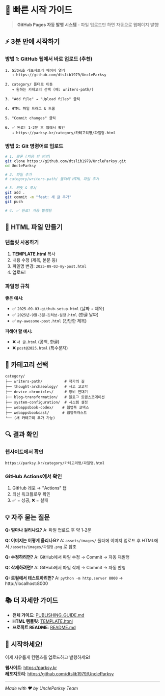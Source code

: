 # 🚀 빠른 시작 가이드

> **GitHub Pages 자동 발행 시스템** - 파일 업로드만 하면 자동으로 웹페이지 발행!

## ⚡ 3분 만에 시작하기

### 방법 1: GitHub 웹에서 바로 업로드 (추천)

```
1. GitHub 레포지토리 페이지 열기
   → https://github.com/dtslib1979/UncleParksy

2. category/ 폴더로 이동
   → 원하는 카테고리 선택 (예: writers-path/)

3. "Add file" → "Upload files" 클릭

4. HTML 파일 드래그 & 드롭

5. "Commit changes" 클릭

6. ✅ 완료! 1-2분 후 웹에서 확인
   → https://parksy.kr/category/카테고리명/파일명.html
```

### 방법 2: Git 명령어로 업로드

```bash
# 1. 클론 (처음 한 번만)
git clone https://github.com/dtslib1979/UncleParksy.git
cd UncleParksy

# 2. 파일 추가
# category/writers-path/ 폴더에 HTML 파일 추가

# 3. 커밋 & 푸시
git add .
git commit -m "feat: 새 글 추가"
git push

# 4. ✅ 완료! 자동 발행됨
```

## 📝 HTML 파일 만들기

### 템플릿 사용하기

1. **TEMPLATE.html** 복사
2. 내용 수정 (제목, 본문 등)
3. 파일명 변경: `2025-09-03-my-post.html`
4. 업로드!

### 파일명 규칙

**좋은 예시:**
- ✅ `2025-09-03-github-setup.html` (날짜 + 제목)
- ✅ `2025년-9월-3일-깃허브-설정.html` (한글 날짜)
- ✅ `my-awesome-post.html` (간단한 제목)

**피해야 할 예시:**
- ❌ `새 글.html` (공백, 한글)
- ❌ `post@2025.html` (특수문자)

## 🎯 카테고리 선택

```
category/
├── writers-path/          # 작가의 길
├── thought-archaeology/   # 사고 고고학
├── device-chronicles/     # 장비 연대기
├── blog-transformation/   # 블로그 트랜스포메이션
├── system-configuration/  # 시스템 설정
├── webappsbook-codex/    # 웹앱북 코덱스
├── webappsbookcast/      # 웹앱북캐스트
└── (새 카테고리 추가 가능)
```

## 🔍 결과 확인

### 웹사이트에서 확인
```
https://parksy.kr/category/카테고리명/파일명.html
```

### GitHub Actions에서 확인
1. GitHub 레포 → "Actions" 탭
2. 최신 워크플로우 확인
3. ✅ = 성공, ❌ = 실패

## 💡 자주 묻는 질문

**Q: 얼마나 걸리나요?**
A: 파일 업로드 후 약 1-2분

**Q: 이미지는 어떻게 올리나요?**
A: `assets/images/` 폴더에 이미지 업로드 후
   HTML에서 `/assets/images/파일명.png` 로 참조

**Q: 수정하려면?**
A: GitHub에서 파일 수정 → Commit → 자동 재발행

**Q: 삭제하려면?**
A: GitHub에서 파일 삭제 → Commit → 자동 반영

**Q: 로컬에서 테스트하려면?**
A: `python -m http.server 8000`
   → http://localhost:8000

## 📚 더 자세한 가이드

- **전체 가이드**: [PUBLISHING_GUIDE.md](./PUBLISHING_GUIDE.md)
- **HTML 템플릿**: [TEMPLATE.html](./TEMPLATE.html)
- **프로젝트 README**: [README.md](./README.md)

## 🎉 시작하세요!

이제 자유롭게 컨텐츠를 업로드하고 발행하세요!

**웹사이트**: https://parksy.kr  
**레포지토리**: https://github.com/dtslib1979/UncleParksy

---

*Made with ❤️ by UncleParksy Team*
